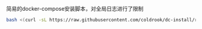 简易的docker-compose安装脚本，对全局日志进行了限制

```sh
bash <(curl -sL https://raw.githubusercontent.com/coldrook/dc-install/refs/heads/main/install.sh)
```
